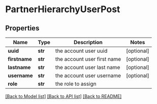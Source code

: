 # PartnerHierarchyUserPost

## Properties
Name | Type | Description | Notes
------------ | ------------- | ------------- | -------------
**uuid** | **str** | the account user uuid | [optional] 
**firstname** | **str** | the account user first name | [optional] 
**lastname** | **str** | the account user last name | [optional] 
**username** | **str** | the account user username | [optional] 
**role** | **str** | the role to assign | 

[[Back to Model list]](../README.md#documentation-for-models) [[Back to API list]](../README.md#documentation-for-api-endpoints) [[Back to README]](../README.md)

